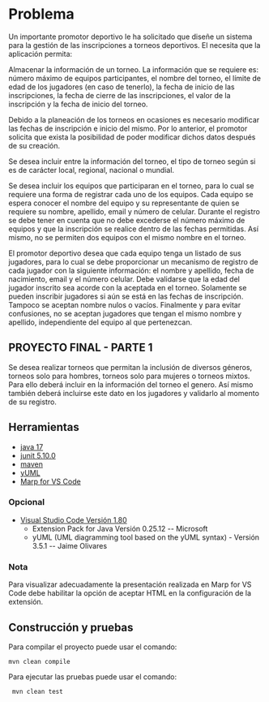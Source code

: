 # Problema

Un importante promotor deportivo le ha solicitado que diseñe un sistema para la gestión de las inscripciones a torneos deportivos. El necesita que la aplicación permita:

Almacenar la información de un torneo. La información que se requiere es: número máximo de equipos participantes, el nombre del torneo, el límite de edad de los jugadores (en caso de tenerlo), la fecha de inicio de las inscripciones, la fecha de cierre de las inscripciones, el valor de la inscripción y la fecha de inicio del torneo.

Debido a la planeación de los torneos en ocasiones es necesario modificar las fechas de inscripción e inicio del mismo. Por lo anterior, el promotor solicita que exista la posibilidad de poder modificar dichos datos después de su creación. 

Se desea incluir entre la información del torneo, el tipo de torneo según si es de carácter local, regional, nacional o mundial.

Se desea incluir los equipos que participaran en el torneo, para lo cual se requiere una forma de registrar cada uno de los equipos. Cada equipo se espera conocer el nombre del equipo y su representante de quien se requiere su nombre, apellido, email y número de celular. Durante el registro se debe tener en cuenta que no debe excederse el número máximo de equipos y que la inscripción se realice dentro de las fechas permitidas. Así mismo, no se permiten dos equipos con el mismo nombre en el torneo. 

El promotor deportivo desea que cada equipo tenga un listado de sus jugadores, para lo cual se debe proporcionar un mecanismo de registro de cada jugador con la siguiente información: el nombre y apellido, fecha de nacimiento, email y el número celular. Debe validarse que la edad del jugador inscrito sea acorde con la aceptada en el torneo. Solamente se pueden inscribir jugadores si aún se está en las fechas de inscripción. Tampoco se aceptan nombre nulos o vacíos. Finalmente y para evitar confusiones, no se aceptan jugadores que tengan el mismo nombre y apellido, independiente del equipo al que pertenezcan.

## PROYECTO FINAL - PARTE 1
Se desea realizar torneos que permitan la inclusión de diversos géneros, torneos solo para hombres, torneos solo para mujeres o torneos mixtos. Para ello deberá incluir en la información del torneo el genero. Así mismo también deberá incluirse este dato en los jugadores y validarlo al momento de su registro.

## Herramientas

- [java 17](https://adoptium.net/es)
- [junit 5.10.0](https://mvnrepository.com/artifact/org.junit.jupiter/junit-jupiter-api/5.10.0)
- [maven](https://maven.apache.org)
- [yUML](https://yuml.me)
- [Marp for VS Code](https://marp.app)

### Opcional

- [Visual Studio Code Versión 1.80](https://code.visualstudio.com/)
    - Extension Pack for Java Versión 0.25.12 -- Microsoft
    - yUML (UML diagramming tool based on the yUML syntax) - Versión 3.5.1 -- Jaime Olivares

### Nota
Para visualizar adecuadamente la presentación realizada en Marp for VS Code debe habilitar la opción de aceptar HTML en la configuración de la extensión.

## Construcción y pruebas

Para compilar el proyecto puede usar el comando:

```shell
mvn clean compile
```

Para ejecutar las pruebas puede usar el comando: 

```shell
 mvn clean test
```


